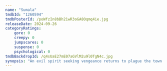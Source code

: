 ```yaml
---
name: "Sumala"
tmdbId: "1260594"
tmdbPosterId: /poWfzIn8bBh21wR3oGA8Oqmq4ie.jpg
releaseDate: 2024-09-26
categoryRatings:
    gore: 0
    creepy: 0
    jumpscares: 0
    suspense: 0
    psychological: 0
tmdbBackdropId: /q4sUaE27mE07aGVlM2u9l0TgN4c.jpg
synopsis: "An evil spirit seeking vengeance returns to plague the town that wronged her sister. Based on a chilling urban legend."
---
```

